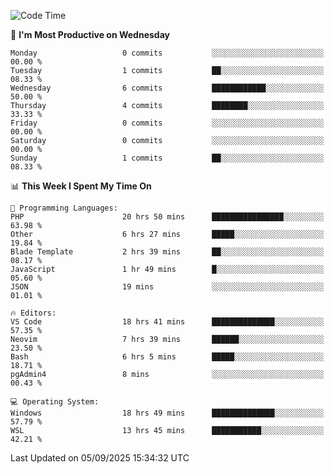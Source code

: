 <!--START_SECTION:waka-->
![Code Time](http://img.shields.io/badge/Code%20Time-5%2C746%20hrs%2053%20mins-blue)

📅 **I'm Most Productive on Wednesday** 

```text
Monday                   0 commits           ░░░░░░░░░░░░░░░░░░░░░░░░░   00.00 % 
Tuesday                  1 commits           ██░░░░░░░░░░░░░░░░░░░░░░░   08.33 % 
Wednesday                6 commits           ████████████░░░░░░░░░░░░░   50.00 % 
Thursday                 4 commits           ████████░░░░░░░░░░░░░░░░░   33.33 % 
Friday                   0 commits           ░░░░░░░░░░░░░░░░░░░░░░░░░   00.00 % 
Saturday                 0 commits           ░░░░░░░░░░░░░░░░░░░░░░░░░   00.00 % 
Sunday                   1 commits           ██░░░░░░░░░░░░░░░░░░░░░░░   08.33 % 
```


📊 **This Week I Spent My Time On** 

```text
💬 Programming Languages: 
PHP                      20 hrs 50 mins      ████████████████░░░░░░░░░   63.98 % 
Other                    6 hrs 27 mins       █████░░░░░░░░░░░░░░░░░░░░   19.84 % 
Blade Template           2 hrs 39 mins       ██░░░░░░░░░░░░░░░░░░░░░░░   08.17 % 
JavaScript               1 hr 49 mins        █░░░░░░░░░░░░░░░░░░░░░░░░   05.60 % 
JSON                     19 mins             ░░░░░░░░░░░░░░░░░░░░░░░░░   01.01 % 

🔥 Editors: 
VS Code                  18 hrs 41 mins      ██████████████░░░░░░░░░░░   57.35 % 
Neovim                   7 hrs 39 mins       ██████░░░░░░░░░░░░░░░░░░░   23.50 % 
Bash                     6 hrs 5 mins        █████░░░░░░░░░░░░░░░░░░░░   18.71 % 
pgAdmin4                 8 mins              ░░░░░░░░░░░░░░░░░░░░░░░░░   00.43 % 

💻 Operating System: 
Windows                  18 hrs 49 mins      ██████████████░░░░░░░░░░░   57.79 % 
WSL                      13 hrs 45 mins      ███████████░░░░░░░░░░░░░░   42.21 % 
```


 Last Updated on 05/09/2025 15:34:32 UTC
<!--END_SECTION:waka-->
